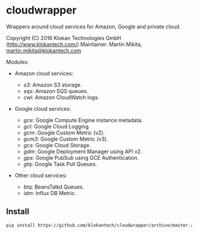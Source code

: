 # cloudwrapper

Wrappers around cloud services for Amazon, Google and private cloud.

Copyright (C) 2016 Klokan Technologies GmbH (http://www.klokantech.com/)
Maintainer: Martin Mikita, martin.mikita@klokantech.com

Modules:

 - Amazon cloud services:
   - *s3*: Amazon S3 storage.
   - *sqs*: Amazon SQS queues.
   - *cwl*: Amazon CloudWatch logs.

 - Google cloud services:
   - *gce*: Google Compute Engine instance metadata.
   - *gcl*: Google Cloud Logging.
   - *gcm*: Google Custom Metric (v2).
   - *gcm3*: Google Custom Metric (v3).
   - *gcs*: Google Cloud Storage.
   - *gdm*: Google Deployment Manager using API v2.
   - *gps*: Google PubSub using GCE Authentication.
   - *gtq*: Google Task Pull Queues.

 - Other cloud services:
   - *btq*: BeansTalkd Queues.
   - *idm*: Influx DB Metric.


## Install

```bash
pip install https://github.com/klokantech/cloudwrapper/archive/master.zip
```
